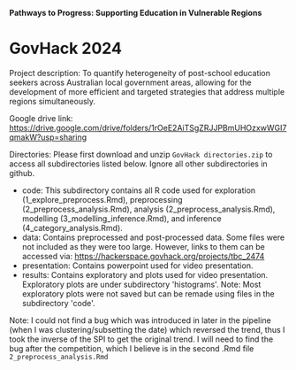 **Pathways to Progress: Supporting Education in Vulnerable Regions**
# GovHack 2024

Project description:
To quantify heterogeneity of post-school education seekers across Australian local government areas, allowing for the development of more efficient and targeted strategies that address multiple regions simultaneously.

Google drive link: https://drive.google.com/drive/folders/1rOeE2AiTSgZRJJPBmUHOzxwWGI7qmakW?usp=sharing

Directories:
Please first download and unzip `GovHack directories.zip` to access all subdirectories listed below. Ignore all other subdirectories in github.
* code: This subdirectory contains all R code used for exploration (1_explore_preprocess.Rmd), preprocessing (2_preprocess_analysis.Rmd), analysis (2_preprocess_analysis.Rmd), modelling (3_modelling_inference.Rmd), and inference (4_category_analysis.Rmd). 
* data: Contains preprocessed and post-processed data. Some files were not included as they were too large. However, links to them can be accessed via: https://hackerspace.govhack.org/projects/tbc_2474
* presentation: Contains powerpoint used for video presentation.
* results: Contains exploratory and plots used for video presentation. Exploratory plots are under subdirectory 'histograms'. Note: Most exploratory plots were not saved but can be remade using files in the subdirectory 'code'.

Note: I could not find a bug which was introduced in later in the pipeline (when I was clustering/subsetting the date) which reversed the trend, thus I took the inverse of the SPI to get the original trend. I will need to find the bug after the competition, which I believe is in the second .Rmd file `2_preprocess_analysis.Rmd`
